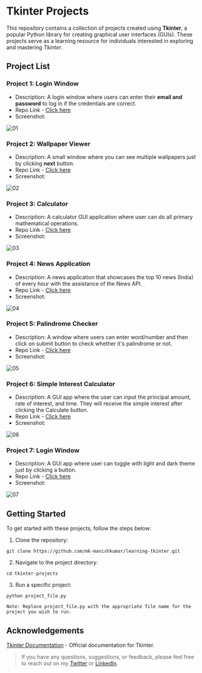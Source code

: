# Tkinter Projects

This repository contains a collection of projects created using **Tkinter**, a popular Python library for creating graphical user interfaces (GUIs). These projects serve as a learning resource for individuals interested in exploring and mastering _Tkinter_.

## Project List

### Project 1: Login Window

 - Description: A login window where users can enter their **email and password** to log in if the credentials are correct.
 - Repo Link - [Click here](https://github.com/mk-manishkumar/learning-tkinter/tree/main/Login%20Window)
 - Screenshot:


 ![01](https://github.com/mk-manishkumar/learning-tkinter/assets/102028645/05fd158f-08a9-4b23-93c7-55e1add06b8b)


### Project 2: Wallpaper Viewer

 - Description: A small window where you can see multiple wallpapers just by clicking **next** button.
 - Repo Link - [Click here](https://github.com/mk-manishkumar/learning-tkinter/tree/main/Wallpaper%20Viewer)
 - Screenshot:


 ![02](https://github.com/mk-manishkumar/learning-tkinter/assets/102028645/5e32cbf2-438a-4415-9a03-03cf4b7ffe20)
 
 ### Project 3: Calculator

 - Description: A calculator GUI application where user can do all primary mathematical operations.
 - Repo Link - [Click here](https://github.com/mk-manishkumar/learning-tkinter/tree/main/Calculator)
 - Screenshot:


 ![03](https://github.com/mk-manishkumar/learning-tkinter/assets/102028645/e168edc6-0863-465a-98d3-7ff9898b47e5)
 
 ### Project 4: News Application

 - Description: A news application that showcases the top 10 news (India) of every hour with the assistance of the News API.
 - Repo Link - [Click here](https://github.com/mk-manishkumar/learning-tkinter/tree/main/News%20App)
 - Screenshot:

![04](https://github.com/mk-manishkumar/learning-tkinter/assets/102028645/2c6bb2c2-338f-4f17-91af-aa0ae87cf7f5)


### Project 5: Palindrome Checker

 - Description: A window where users can enter word/number and then click on submit button to check whether it's palindrome or not.
 - Repo Link - [Click here](https://github.com/mk-manishkumar/learning-tkinter/tree/main/palincdrome%20checker)
 - Screenshot:

![05](https://github.com/mk-manishkumar/learning-tkinter/assets/102028645/96a23a18-2ff6-4802-ad25-7c85217d6dfb)


### Project 6: Simple Interest Calculator

 - Description: A GUI app where the user can input the principal amount, rate of interest, and time. They will receive the simple interest after clicking the Calculate button.
 - Repo Link - [Click here](https://github.com/mk-manishkumar/learning-tkinter/tree/main/Simple%20Interest%20Calculator)
 - Screenshot:

![06](https://github.com/mk-manishkumar/learning-tkinter/assets/102028645/3b7163b1-44ec-4a6e-9e02-87b780cc2791)


### Project 7: Login Window

 - Description: A GUI app where user can toggle with light and dark theme just by clicking a button.
 - Repo Link - [Click here](https://github.com/mk-manishkumar/learning-tkinter/tree/main/Light%20Dark%20Theme%20Toggle)
 - Screenshot:

![07](https://github.com/mk-manishkumar/learning-tkinter/assets/102028645/2e92c87a-9dd5-41a1-b0d3-8b302d012d53)


 ## Getting Started

To get started with these projects, follow the steps below:

1. Clone the repository: 

```
git clone https://github.com/mk-manishkumar/learning-tkinter.git
```

2. Navigate to the project directory:

```
cd tkinter-projects
```

3. Run a specific project:

```
python project_file.py
```

`Note: Replace project_file.py with the appropriate file name for the project you wish to run.`

## Acknowledgements

[Tkinter Documentation](https://docs.python.org/3/library/tkinter.html) - Official documentation for Tkinter.

> If you have any questions, suggestions, or feedback, please feel free to reach out on my [Twitter](https://twitter.com/_manishmk) or [LinkedIn](https://www.linkedin.com/in/mk-manishkumar/).


